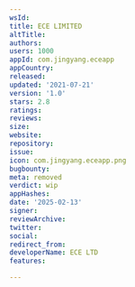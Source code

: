 ```yaml
---
wsId: 
title: ECE LIMITED
altTitle: 
authors: 
users: 1000
appId: com.jingyang.eceapp
appCountry: 
released: 
updated: '2021-07-21'
version: '1.0'
stars: 2.8
ratings: 
reviews: 
size: 
website: 
repository: 
issue: 
icon: com.jingyang.eceapp.png
bugbounty: 
meta: removed
verdict: wip
appHashes: 
date: '2025-02-13'
signer: 
reviewArchive: 
twitter: 
social: 
redirect_from: 
developerName: ECE LTD
features: 

---
```


